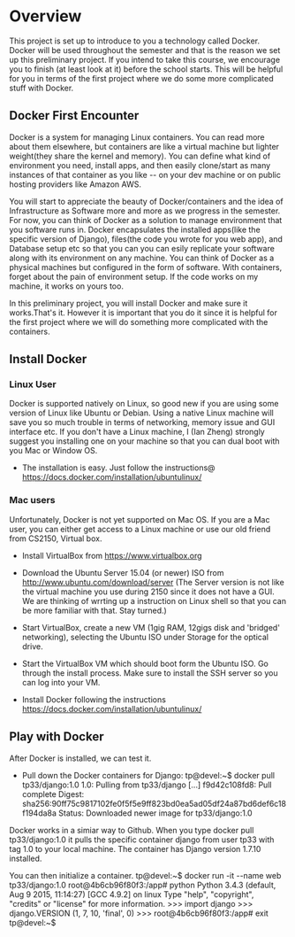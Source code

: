 Overview
========

This project is set up to introduce to you a technology called Docker.
Docker will be used throughout the semester and that is the reason we set up this preliminary project.
If you intend to take this course, we encourage you to finish (at least look at it) before the school starts.
This will be helpful for you in terms of the first project where we do some more complicated stuff with Docker.

Docker First Encounter
----------------------
Docker is a system for managing Linux containers. You can read more about them elsewhere, but containers are like a virtual machine but lighter weight(they share the kernel and memory). You can define what kind of environment you need, install apps, and then easily clone/start as many instances of that container as you like -- on your dev machine or on public hosting providers like Amazon AWS.

You will start to appreciate the beauty of Docker/containers and the idea of Infrastructure as Software more and more as we progress in the semester. For now, you can think of Docker as a solution to manage environment that you software runs in. Docker encapsulates the installed apps(like the specific version of Django), files(the code you wrote for you web app), and Database setup etc so that you can you can esily replicate your software along with its environment on any machine. You can think of Docker as a physical machines but configured in the form of software. With containers, forget about the pain of environment setup. If the code works on my machine, it works on yours too.

In this preliminary project, you will install Docker and make sure it works.That's it. However it is important that you do it since it is helpful for the first project where we will do something more complicated with the containers.

Install Docker
--------------
### Linux User
Docker is supported natively on Linux, so good new if you are using some version of Linux like Ubuntu or Debian. Using a native Linux machine will save you so much trouble in terms of networking, memory issue and GUI interface etc. If you don't have a Linux machine, I (Ian Zheng) strongly suggest you installing one on your machine so that you can dual boot with you Mac or Window OS.
- The installation is easy. Just follow the instructions@
  https://docs.docker.com/installation/ubuntulinux/

### Mac users
Unfortunately, Docker is not yet supported on Mac OS. If you are a Mac user, you can either get access to a Linux machine or use our old friend from CS2150, Virtual box.
- Install VirtualBox from https://www.virtualbox.org

- Download the Ubuntu Server 15.04 (or newer) ISO from
  http://www.ubuntu.com/download/server (The Server version is not like the virtual machine you use during 2150 since it does not have a GUI. We are thinking of wrrting up a instruction on Linux shell so that you can be more familiar with that. Stay turned.)

- Start VirtualBox, create a new VM (1gig RAM, 12gigs disk and 
  'bridged' networking), selecting the Ubuntu ISO under Storage for
  the optical drive.

- Start the VirtualBox VM which should boot form the Ubuntu ISO. Go
  through the install process. Make sure to install the SSH server so
  you can log into your VM. 

- Install Docker following the instructions
  https://docs.docker.com/installation/ubuntulinux/

Play with Docker
----------------
After Docker is installed, we can test it.
- Pull down the Docker containers for Django:
		tp@devel:~$ docker pull tp33/django:1.0
		1.0: Pulling from tp33/django
		[...]
		f9d42c108fd8: Pull complete 
		Digest: sha256:90ff75c9817102fe0f5f5e9ff823bd0ea5ad05df24a87bd6def6c18f194da8a
		Status: Downloaded newer image for tp33/django:1.0

Docker works in a simiar way to Github. When you type 
    docker pull tp33/django:1.0
it pulls the specific container 
    django
from user
    tp33
with tag
    1.0
to your local machine. The container has Django version 1.7.10 installed.

You can then initialize a container.
    tp@devel:~$ docker run -it --name web tp33/django:1.0
    root@4b6cb96f80f3:/app# python
    Python 3.4.3 (default, Aug  9 2015, 11:14:27) 
    [GCC 4.9.2] on linux
    Type "help", "copyright", "credits" or "license" for more information.
    >>> import django
    >>> django.VERSION
    (1, 7, 10, 'final', 0)
    >>> 
    root@4b6cb96f80f3:/app# exit
    tp@devel:~$ 
